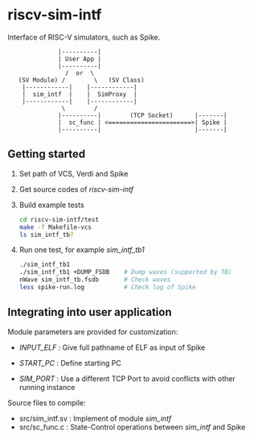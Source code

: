 # riscv-sim-intf
Interface of RISC-V simulators, such as Spike.

```
              |----------|
              | User App |
              |----------|
                /  or  \
   (SV Module) /        \   (SV Class)
    |------------|    |------------|
    |  sim_intf  |    |  SimProxy  |
    |------------|    |------------|
               \        /
              |----------|        (TCP Socket)      |-------|
              |  sc_func | <=======================>| Spike |
              |----------|                          |-------|
```

## Getting started

1. Set path of VCS, Verdi and Spike

2. Get source codes of *riscv-sim-intf*

3. Build example tests

   ```bash
   cd riscv-sim-intf/test
   make -f Makefile-vcs
   ls sim_intf_tb?
   ```

4. Run one test, for example *sim_intf_tb1*

   ```bash
   ./sim_intf_tb1
   ./sim_intf_tb1 +DUMP_FSDB    # Dump waves (supported by TB)
   nWave sim_intf_tb.fsdb       # Check waves
   less spike-run.log           # Check log of Spike
   ```

## Integrating into user application

Module parameters are provided for customization:

- *INPUT_ELF* : Give full pathname of ELF as input of Spike

- *START_PC* : Define starting PC
- *SIM_PORT* : Use a different TCP Port to avoid conflicts with other running instance

Source files to compile:

- src/sim_intf.sv : Implement of module *sim_intf*
- src/sc_func.c : State-Control operations between *sim_intf* and Spike
